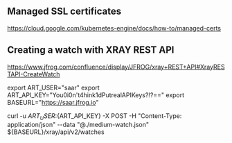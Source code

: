 ## Managed SSL certificates
https://cloud.google.com/kubernetes-engine/docs/how-to/managed-certs


## Creating a watch with XRAY REST API
https://www.jfrog.com/confluence/display/JFROG/xray+REST+API#XrayRESTAPI-CreateWatch

export ART_USER="saar"
export ART_API_KEY="You0i0n't4hink1dPutrealAPIKeys?!?=="
export BASEURL="https://saar.jfrog.io"

curl -u ${ART_USER}:${ART_API_KEY} -X POST -H "Content-Type: application/json" --data "@./medium-watch.json" ${BASEURL}/xray/api/v2/watches
